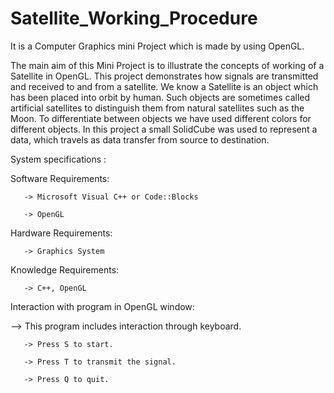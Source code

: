 # Satellite_Working_Procedure
It is a Computer Graphics mini Project which is made by using OpenGL.
 
The main aim of this Mini Project is to illustrate the concepts of working of a Satellite in OpenGL. This project demonstrates how signals are transmitted and received to and from a satellite. We know a Satellite is an object which has been placed into orbit by human. Such objects are sometimes called artificial satellites to distinguish them from natural satellites such as the Moon. To differentiate between objects we have used different colors for different objects. In this project a small SolidCube was used to represent a data, which travels as data transfer from source to destination. 

System specifications :

Software Requirements:

       -> Microsoft Visual C++ or Code::Blocks

       -> OpenGL

Hardware Requirements:

       -> Graphics System
 
Knowledge Requirements:

       -> C++, OpenGL
 

Interaction with program in OpenGL window:

--> This program includes interaction through keyboard.

       -> Press S to start.
   
       -> Press T to transmit the signal.
   
       -> Press Q to quit.
